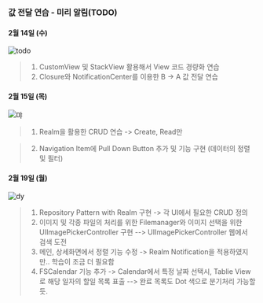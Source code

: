 ### 값 전달 연습 - 미리 알림(TODO)

#### 2월 14일 (수)
![todo](https://github.com/Jin0331/TODO-Project/assets/42958809/d14afbb9-1fb7-468e-9df1-773c187e162b)

> 1. CustomView 및 StackView 활용해서 View 코드 경량화 연습
> 2. Closure와 NotificationCenter를 이용한 B -> A 값 전달 연습

#### 2월 15일 (목)
![먀](https://github.com/Jin0331/TODO-Project/assets/42958809/17b2e40e-fa2a-4c4f-880d-caada832adf3)

> 1. Realm을 활용한 CRUD 연습 -> Create, Read만

> 2. Navigation Item에 Pull Down Button 추가 및 기능 구현 (데이터의 정렬 및 필터)

#### 2월 19일 (월)
![dy](https://github.com/Jin0331/TODO-Project/assets/42958809/3cd0aa4b-6517-459c-a8fc-b5d0a21eb7cd)
> 1. Repository Pattern with Realm 구현 -> 각 UI에서 필요한 CRUD 정의
> 2. 이미지 및 각종 파일의 처리를 위한 Filemanager와 이미지 선택을 위한 UIImagePickerController 구현 --> UIImagePickerController 웹에서 검색 도전
> 3. 메인, 상세화면에서 정렬 기능 수정 -> Realm Notification을 적용하였지만.. 학습이 조금 더 필요함
> 4. FSCalendar 기능 추가 -> Calendar에서 특정 날짜 선택시, Tablie View로 해당 일자의 할일 목록 표출 --> 완료 목록도 Dot 색으로 분기처리 가능할 듯.
